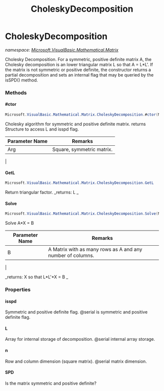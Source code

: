﻿---
title: CholeskyDecomposition
---

# CholeskyDecomposition
_namespace: [Microsoft.VisualBasic.Mathematical.Matrix](N-Microsoft.VisualBasic.Mathematical.Matrix.html)_

Cholesky Decomposition.
 For a symmetric, positive definite matrix A, the Cholesky decomposition
 is an lower triangular matrix L so that A = L*L'.
 If the matrix is not symmetric or positive definite, the constructor
 returns a partial decomposition and sets an internal flag that may
 be queried by the isSPD() method.



### Methods

#### #ctor
```csharp
Microsoft.VisualBasic.Mathematical.Matrix.CholeskyDecomposition.#ctor(Microsoft.VisualBasic.Mathematical.Matrix.GeneralMatrix)
```
Cholesky algorithm for symmetric and positive definite matrix. returns Structure to access L and isspd flag.

|Parameter Name|Remarks|
|--------------|-------|
|Arg|  Square, symmetric matrix.
 |


#### GetL
```csharp
Microsoft.VisualBasic.Mathematical.Matrix.CholeskyDecomposition.GetL
```
Return triangular factor.
_returns:      L
 _

#### Solve
```csharp
Microsoft.VisualBasic.Mathematical.Matrix.CholeskyDecomposition.Solve(Microsoft.VisualBasic.Mathematical.Matrix.GeneralMatrix)
```
Solve A*X = B

|Parameter Name|Remarks|
|--------------|-------|
|B|  A Matrix with as many rows as A and any number of columns.
 |

_returns:      X so that L*L'*X = B
 _


### Properties

#### isspd
Symmetric and positive definite flag.
 @serial is symmetric and positive definite flag.
#### L
Array for internal storage of decomposition.
 @serial internal array storage.
#### n
Row and column dimension (square matrix).
 @serial matrix dimension.
#### SPD
Is the matrix symmetric and positive definite?
